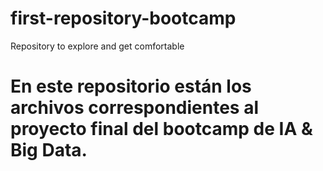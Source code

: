 # first-repository-bootcamp
Repository to explore and get comfortable
# En este repositorio están los archivos correspondientes al proyecto final del bootcamp de IA & Big Data.
